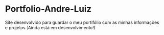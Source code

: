 # Portfolio-Andre-Luiz
 Site desenvolvido para guardar o meu portifólio com as minhas informações e projetos (Ainda está em desenvolvimento!)
